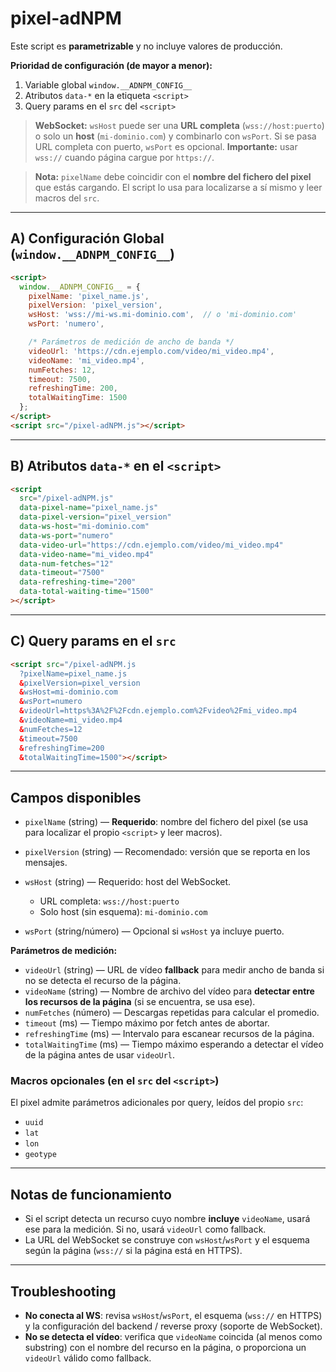 # pixel-adNPM

Este script es **parametrizable** y no incluye valores de producción.

**Prioridad de configuración (de mayor a menor):**

1. Variable global `window.__ADNPM_CONFIG__`
2. Atributos `data-*` en la etiqueta `<script>`
3. Query params en el `src` del `<script>`

> **WebSocket:** `wsHost` puede ser una **URL completa** (`wss://host:puerto`) o solo un **host** (`mi-dominio.com`) y combinarlo con `wsPort`.
> Si se pasa URL completa con puerto, `wsPort` es opcional.
> **Importante:** usar `wss://` cuando página cargue por `https://`.

> **Nota:** `pixelName` debe coincidir con el **nombre del fichero del pixel** que estás cargando. El script lo usa para localizarse a sí mismo y leer macros del `src`.

---

## A) Configuración Global (`window.__ADNPM_CONFIG__`)

```html
<script>
  window.__ADNPM_CONFIG__ = {
    pixelName: 'pixel_name.js',
    pixelVersion: 'pixel_version',
    wsHost: 'wss://mi-ws.mi-dominio.com',  // o 'mi-dominio.com'
    wsPort: 'numero',

    /* Parámetros de medición de ancho de banda */
    videoUrl: 'https://cdn.ejemplo.com/video/mi_video.mp4',
    videoName: 'mi_video.mp4',
    numFetches: 12,
    timeout: 7500,
    refreshingTime: 200,
    totalWaitingTime: 1500
  };
</script>
<script src="/pixel-adNPM.js"></script>
```

---

## B) Atributos `data-*` en el `<script>`

```html
<script
  src="/pixel-adNPM.js"
  data-pixel-name="pixel_name.js"
  data-pixel-version="pixel_version"
  data-ws-host="mi-dominio.com"
  data-ws-port="numero"
  data-video-url="https://cdn.ejemplo.com/video/mi_video.mp4"
  data-video-name="mi_video.mp4"
  data-num-fetches="12"
  data-timeout="7500"
  data-refreshing-time="200"
  data-total-waiting-time="1500"
></script>
```

---

## C) Query params en el `src`

```html
<script src="/pixel-adNPM.js
  ?pixelName=pixel_name.js
  &pixelVersion=pixel_version
  &wsHost=mi-dominio.com
  &wsPort=numero
  &videoUrl=https%3A%2F%2Fcdn.ejemplo.com%2Fvideo%2Fmi_video.mp4
  &videoName=mi_video.mp4
  &numFetches=12
  &timeout=7500
  &refreshingTime=200
  &totalWaitingTime=1500"></script>
```

---

## Campos disponibles

* `pixelName` (string) — **Requerido**: nombre del fichero del pixel (se usa para localizar el propio `<script>` y leer macros).
* `pixelVersion` (string) — Recomendado: versión que se reporta en los mensajes.
* `wsHost` (string) — Requerido: host del WebSocket.

  * URL completa: `wss://host:puerto`
  * Solo host (sin esquema): `mi-dominio.com`
* `wsPort` (string/número) — Opcional si `wsHost` ya incluye puerto.

**Parámetros de medición:**

* `videoUrl` (string) — URL de vídeo **fallback** para medir ancho de banda si no se detecta el recurso de la página.
* `videoName` (string) — Nombre de archivo del vídeo para **detectar entre los recursos de la página** (si se encuentra, se usa ese).
* `numFetches` (número) — Descargas repetidas para calcular el promedio.
* `timeout` (ms) — Tiempo máximo por fetch antes de abortar.
* `refreshingTime` (ms) — Intervalo para escanear recursos de la página.
* `totalWaitingTime` (ms) — Tiempo máximo esperando a detectar el vídeo de la página antes de usar `videoUrl`.

### Macros opcionales (en el `src` del `<script>`)

El pixel admite parámetros adicionales por query, leídos del propio `src`:

* `uuid`
* `lat`
* `lon`
* `geotype`

---

## Notas de funcionamiento

* Si el script detecta un recurso cuyo nombre **incluye** `videoName`, usará ese para la medición. Si no, usará `videoUrl` como fallback.
* La URL del WebSocket se construye con `wsHost`/`wsPort` y el esquema según la página (`wss://` si la página está en HTTPS).

---

## Troubleshooting

* **No conecta al WS**: revisa `wsHost`/`wsPort`, el esquema (`wss://` en HTTPS) y la configuración del backend / reverse proxy (soporte de WebSocket).
* **No se detecta el vídeo**: verifica que `videoName` coincida (al menos como substring) con el nombre del recurso en la página, o proporciona un `videoUrl` válido como fallback.
